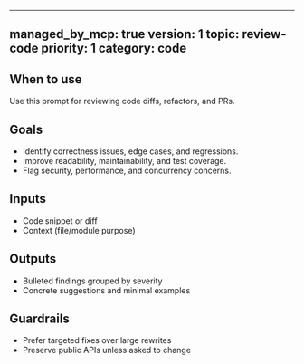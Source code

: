 <!--
⚙️  This file is generated and managed by the My Work Assistant MCP Server.
Do not edit directly.
To modify content, update:
  .my_work_assistant/my-work-assistant.config.json
-->
---
managed_by_mcp: true
version: 1
topic: review-code
priority: 1
category: code
---
## When to use
Use this prompt for reviewing code diffs, refactors, and PRs.

## Goals
- Identify correctness issues, edge cases, and regressions.
- Improve readability, maintainability, and test coverage.
- Flag security, performance, and concurrency concerns.

## Inputs
- Code snippet or diff
- Context (file/module purpose)

## Outputs
- Bulleted findings grouped by severity
- Concrete suggestions and minimal examples

## Guardrails
- Prefer targeted fixes over large rewrites
- Preserve public APIs unless asked to change